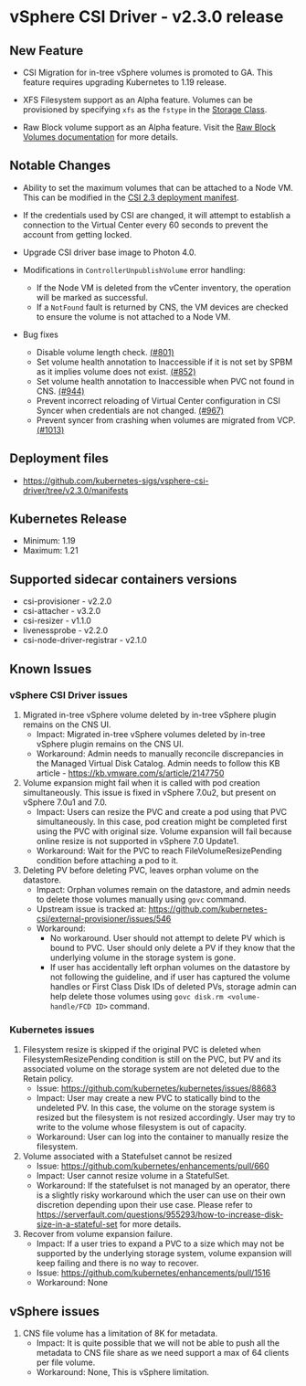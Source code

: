 <!-- markdownlint-disable MD034 -->
# vSphere CSI Driver - v2.3.0 release

## New Feature

- CSI Migration for in-tree vSphere volumes is promoted to GA. This feature requires upgrading Kubernetes to 1.19 release.

- XFS Filesystem support as an Alpha feature. Volumes can be provisioned by specifying `xfs` as the `fstype` in the [Storage Class](https://vsphere-csi-driver.sigs.k8s.io/features/block_volume.html).

- Raw Block volume support as an Alpha feature. Visit the [Raw Block Volumes documentation](https://vsphere-csi-driver.sigs.k8s.io/features/raw_block_volume.html) for more details.

## Notable Changes

- Ability to set the maximum volumes that can be attached to a Node VM. This can be modified in the [CSI 2.3 deployment manifest](https://github.com/kubernetes-sigs/vsphere-csi-driver/blob/release-2.3/manifests/vanilla/vsphere-csi-driver.yaml#L350).

- If the credentials used by CSI are changed, it will attempt to establish a connection to the Virtual Center every 60 seconds to prevent the account from getting locked.

- Upgrade CSI driver base image to Photon 4.0.

- Modifications in `ControllerUnpublishVolume` error handling:
  - If the Node VM is deleted from the vCenter inventory, the operation will be marked as successful.
  - If a `NotFound` fault is returned by CNS, the VM devices are checked to ensure the volume is not attached to a Node VM.

- Bug fixes
  - Disable volume length check. [(#801)](https://github.com/kubernetes-sigs/vsphere-csi-driver/pull/801)
  - Set volume health annotation to Inaccessible if it is not set by SPBM as it implies volume does not exist. [(#852)](https://github.com/kubernetes-sigs/vsphere-csi-driver/pull/852)
  - Set volume health annotation to Inaccessible when PVC not found in CNS. [(#944)](https://github.com/kubernetes-sigs/vsphere-csi-driver/pull/944)
  - Prevent incorrect reloading of Virtual Center configuration in CSI Syncer when credentials are not changed. [(#967)](https://github.com/kubernetes-sigs/vsphere-csi-driver/pull/967)
  - Prevent syncer from crashing when volumes are migrated from VCP. [(#1013)](https://github.com/kubernetes-sigs/vsphere-csi-driver/pull/1013)
  
## Deployment files

- https://github.com/kubernetes-sigs/vsphere-csi-driver/tree/v2.3.0/manifests

## Kubernetes Release

- Minimum: 1.19
- Maximum: 1.21

## Supported sidecar containers versions

- csi-provisioner - v2.2.0
- csi-attacher - v3.2.0
- csi-resizer - v1.1.0
- livenessprobe - v2.2.0
- csi-node-driver-registrar - v2.1.0

## Known Issues

### vSphere CSI Driver issues

1. Migrated in-tree vSphere volume deleted by in-tree vSphere plugin remains on the CNS UI.
    - Impact: Migrated in-tree vSphere volumes deleted by in-tree vSphere plugin remains on the CNS UI.
    - Workaround: Admin needs to manually reconcile discrepancies in the Managed Virtual Disk Catalog. Admin needs to follow this KB article - https://kb.vmware.com/s/article/2147750
2. Volume expansion might fail when it is called with pod creation simultaneously. This issue is fixed in vSphere 7.0u2, but present on vSphere 7.0u1 and 7.0.
    - Impact: Users can resize the PVC and create a pod using that PVC simultaneously. In this case, pod creation might be completed first using the PVC with original size. Volume expansion will fail because online resize is not supported in vSphere 7.0 Update1.
    - Workaround: Wait for the PVC to reach FileVolumeResizePending condition before attaching a pod to it.
3. Deleting PV before deleting PVC, leaves orphan volume on the datastore.
    - Impact: Orphan volumes remain on the datastore, and admin needs to delete those volumes manually using `govc` command.
    - Upstream issue is tracked at: https://github.com/kubernetes-csi/external-provisioner/issues/546
    - Workaround:
        - No workaround. User should not attempt to delete PV which is bound to PVC. User should only delete a PV if they know that the underlying volume in the storage system is gone.
        - If user has accidentally left orphan volumes on the datastore by not following the guideline, and if user has captured the volume handles or First Class Disk IDs of deleted PVs, storage admin can help delete those volumes using `govc disk.rm <volume-handle/FCD ID>` command.

### Kubernetes issues

1. Filesystem resize is skipped if the original PVC is deleted when FilesystemResizePending condition is still on the PVC, but PV and its associated volume on the storage system are not deleted due to the Retain policy.
    - Issue: https://github.com/kubernetes/kubernetes/issues/88683
    - Impact: User may create a new PVC to statically bind to the undeleted PV. In this case, the volume on the storage system is resized but the filesystem is not resized accordingly. User may try to write to the volume whose filesystem is out of capacity.
    - Workaround: User can log into the container to manually resize the filesystem.
2. Volume associated with a Statefulset cannot be resized
    - Issue: https://github.com/kubernetes/enhancements/pull/660
    - Impact: User cannot resize volume in a StatefulSet.
    - Workaround: If the statefulset is not managed by an operator, there is a slightly risky workaround which the user can use on their own discretion depending upon their use case. Please refer to https://serverfault.com/questions/955293/how-to-increase-disk-size-in-a-stateful-set for more details.
3. Recover from volume expansion failure.
    - Impact: If a user tries to expand a PVC to a size which may not be supported by the underlying storage system, volume expansion will keep failing and there is no way to recover.
    - Issue: https://github.com/kubernetes/enhancements/pull/1516
    - Workaround: None

## vSphere issues

1. CNS file volume has a limitation of 8K for metadata.
    - Impact: It is quite possible that we will not be able to push all the metadata to CNS file share as we need support a max of 64 clients per file volume.
    - Workaround: None, This is vSphere limitation.
